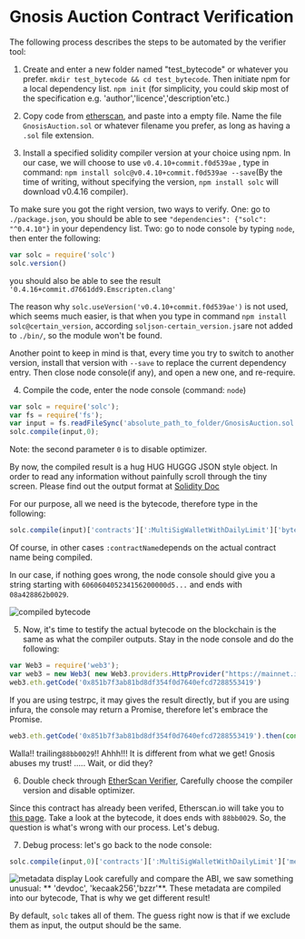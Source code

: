 # Gnosis Auction Contract Verification

The following process describes the steps to be automated by the verifier tool:

1. Create and enter a new folder named "test_bytecode" or whatever you prefer. `mkdir test_bytecode && cd test_bytecode`. 
Then initiate npm for a local dependency list. `npm init` (for simplicity, you could skip most of the specification e.g. 'author','licence','description'etc.)

2. Copy code from [etherscan](https://etherscan.io/address/0x851b7f3ab81bd8df354f0d7640efcd7288553419#code "Gnosis Auction contract code"), and paste into a empty file. Name the file `GnosisAuction.sol` or whatever filename you prefer, as long as having a `.sol` file extension. 

3. Install a specified solidity compiler version at your choice using npm. In our case, we will choose to use `v0.4.10+commit.f0d539ae` , type in command: `npm install solc@v0.4.10+commit.f0d539ae --save`(By the time of writing, without specifying the version, `npm install solc` will download v0.4.16 compiler).

To make sure you got the right version, two ways to verify. 
One: go to `./package.json`, you should be able to see `"dependencies": {"solc": "^0.4.10"}` in your dependency list. 
Two: go to node console by typing `node`, then enter the following:
```javascript
var solc = require('solc')
solc.version()
```
you should also be able to see the result `'0.4.16+commit.d7661dd9.Emscripten.clang'`

The reason why `solc.useVersion('v0.4.10+commit.f0d539ae')` is not used, which seems much easier, is that when you type in command `npm install solc@certain_version`, according `soljson-certain_version.js`are not added to `./bin/`, so the module won't be found.

Another point to keep in mind is that, every time you try to switch to another version, install that version with `--save` to replace the current dependency entry. Then close node console(if any), and open a new one, and re-require. 

4. Compile the code, enter the node console (command: `node`)
```javascript
var solc = require('solc');
var fs = require('fs');
var input = fs.readFileSync('absolute_path_to_folder/GnosisAuction.sol','utf8');
solc.compile(input,0);
```
Note: the second parameter `0` is to disable optimizer. 

By now, the compiled result is a hug HUG HUGGG JSON style object. In order to read any information without painfully scroll through the tiny screen. Please find out the output format at [Solidity Doc](https://solidity.readthedocs.io/en/develop/using-the-compiler.html)

For our purpose, all we need is the bytecode, therefore type in the following:
```javascript
solc.compile(input)['contracts'][':MultiSigWalletWithDailyLimit']['bytecode']
```
Of course, in other cases `:contractName`depends on the actual contract name being compiled.

In our case, if nothing goes wrong, the node console should give you a string starting with `606060405234156200000d5...` and ends with `08a428862b0029`. 

![compiled bytecode]('../assets/wrong_result.png')

5. Now, it's time to testify the actual bytecode on the blockchain is the same as what the compiler outputs. Stay in the node console and do the following:
```javascript
var Web3 = require('web3');
var web3 = new Web3( new Web3.providers.HttpProvider("https://mainnet.infura.io/"));
web3.eth.getCode('0x851b7f3ab81bd8df354f0d7640efcd7288553419')
```
If you are using testrpc, it may gives the result directly, but if you are using infura, the console may return a Promise, therefore let's embrace the Promise.

```javascript
web3.eth.getCode('0x851b7f3ab81bd8df354f0d7640efcd7288553419').then(console.log)
```

Walla!! trailing`88bb0029`!! Ahhh!!! It is different from what we get! Gnosis abuses my trust! ..... Wait, or did they?

6. Double check through [EtherScan Verifier](https://etherscan.io/verifyContract), Carefully choose the compiler version and disable optimizer. 

Since this contract has already been verifed, Etherscan.io will take you to [this page](https://etherscan.io/address/0x851b7f3ab81bd8df354f0d7640efcd7288553419#code). Take a look at the bytecode, it does ends with `88bb0029`. So, the question is what's wrong with our process. Let's debug. 

<!-- TODo: debug and delete this step. -->
7. Debug process: let's go back to the node console:
```javascript
solc.compile(input,0)['contracts'][':MultiSigWalletWithDailyLimit']['metadata']
```
![metadata display]('../assets/include_dev_doc_wrong_result.png')
Look carefully and compare the ABI, we saw something unusual: ** 'devdoc', 'kecaak256','bzzr'**. These metadata are compiled into our bytecode, That is why we get different result! 

By default, `solc` takes all of them. The guess right now is that if we exclude them as input, the output should be the same. 

